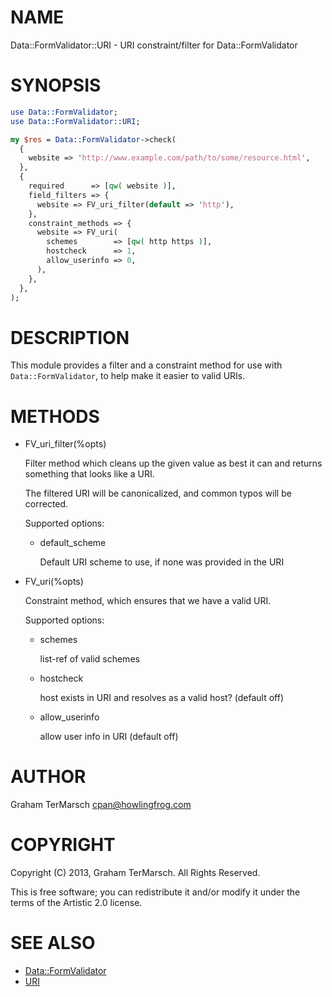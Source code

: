 # NAME

Data::FormValidator::URI - URI constraint/filter for Data::FormValidator

# SYNOPSIS

```perl
use Data::FormValidator;
use Data::FormValidator::URI;

my $res = Data::FormValidator->check(
  {
    website => 'http://www.example.com/path/to/some/resource.html',
  },
  {
    required      => [qw( website )],
    field_filters => {
      website => FV_uri_filter(default => 'http'),
    },
    constraint_methods => {
      website => FV_uri(
        schemes        => [qw( http https )],
        hostcheck      => 1,
        allow_userinfo => 0,
      ),
    },
  },
);
```

# DESCRIPTION

This module provides a filter and a constraint method for use with
`Data::FormValidator`, to help make it easier to valid URIs.

# METHODS

- FV\_uri\_filter(%opts)

    Filter method which cleans up the given value as best it can and returns
    something that looks like a URI.

    The filtered URI will be canonicalized, and common typos will be corrected.

    Supported options:

    - default\_scheme

        Default URI scheme to use, if none was provided in the URI

- FV\_uri(%opts)

    Constraint method, which ensures that we have a valid URI.

    Supported options:

    - schemes

        list-ref of valid schemes

    - hostcheck

        host exists in URI and resolves as a valid host? (default off)

    - allow\_userinfo

        allow user info in URI (default off)

# AUTHOR

Graham TerMarsch <cpan@howlingfrog.com>

# COPYRIGHT

Copyright (C) 2013, Graham TerMarsch.  All Rights Reserved.

This is free software; you can redistribute it and/or modify it under the terms
of the Artistic 2.0 license.

# SEE ALSO

- [Data::FormValidator](https://metacpan.org/pod/Data%3A%3AFormValidator)
- [URI](https://metacpan.org/pod/URI)
